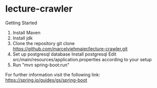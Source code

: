 # lecture-crawler

Getting Started
1. Install Maven
2. Install jdk
3. Clone the repository git clone https://github.com/marcelviehmaier/lecture-crawler.git
4. Set up postgresql database
        Install postgresql
        Edit src/main/resources/application.properties according to your setup
5. Run "mvn spring-boot:run"

For further information visit the following link: https://spring.io/guides/gs/spring-boot
